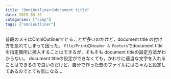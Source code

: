 ```yaml
---
title: "OmniOutlinerのdocument title"
date: 2015-03-31
categories: ["comp"]
tags: ["omnioutliner"]
---
```


普段のメモはOmniOutlinerでとることが多いのだけど，document title の付け方を忘れてしまって困った。
`File/Print`の`Header & Footers`でdocument titleを指定箇所に挿入することはできるが，そもそも
document titleの設定方法がわからない。
document titleの設定ができなくても，かわりに適当な文字を入れることはできるので良いのだけど，自分で作った昔のファイルにはちゃんと設定してあるのでとても気になる...